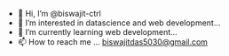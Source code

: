 - 👋 Hi, I’m @biswajit-ctrl
- 👀 I’m interested in datascience and web development...
- 🌱 I’m currently learning web development...
- 📫 How to reach me ... biswajitdas5030@gmail.com

<!---
biswajit-ctrl/biswajit-ctrl is a ✨ special ✨ repository because its `README.md` (this file) appears on your GitHub profile.
You can click the Preview link to take a look at your changes.
--->
